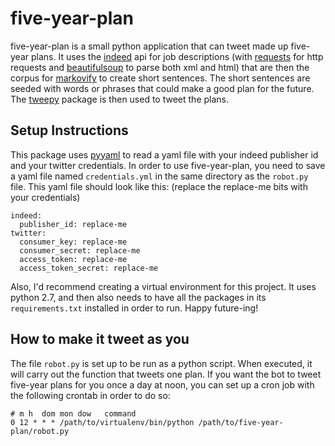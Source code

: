 # five-year-plan

five-year-plan is a small python application that can tweet made up five-year plans.
It uses the [indeed](http://www.indeed.com/) api for job descriptions (with [requests](http://docs.python-requests.org/en/master/) for http requests and [beautifulsoup](https://www.crummy.com/software/BeautifulSoup/bs4/doc/) to parse both xml and html) that are then the corpus for [markovify](https://github.com/jsvine/markovify) to create short sentences.
The short sentences are seeded with words or phrases that could make a good plan for the future.
The [tweepy](https://github.com/tweepy/tweepy) package is then used to tweet the plans.

## Setup Instructions

This package uses [pyyaml](http://pyyaml.org/wiki/PyYAMLDocumentation) to read a yaml file with your indeed publisher id and your twitter credentials.
In order to use five-year-plan, you need to save a yaml file named `credentials.yml` in the same directory as the `robot.py` file.  This yaml file should look like this: (replace the replace-me bits with your credentials)

```
indeed:
  publisher_id: replace-me
twitter:
  consumer_key: replace-me
  consumer_secret: replace-me
  access_token: replace-me
  access_token_secret: replace-me
```

Also, I'd recommend creating a virtual environment for this project.
It uses python 2.7, and then also needs to have all the packages in its `requirements.txt` installed in order to run. Happy future-ing!

## How to make it tweet as you

The file `robot.py` is set up to be run as a python script.
When executed, it will carry out the function that tweets one plan.
If you want the bot to tweet five-year plans for you once a day at noon, you can set up a cron job with the following crontab in order to do so:

```
# m h  dom mon dow   command
0 12 * * * /path/to/virtualenv/bin/python /path/to/five-year-plan/robot.py
```

